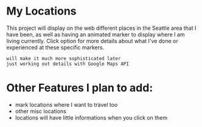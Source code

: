 # My Locations

This project will display on the web different places in the Seattle area that I have been, as well as having
an animated marker to display where I am living currently. Click option for more details about what I've done or experienced at these specific markers.


	will make it much more sophisticated later
	just working out details with Google Maps API



# Other Features I plan to add:
- mark locations where I want to travel too
- other misc locations
- locations will have little informations when you click on them
